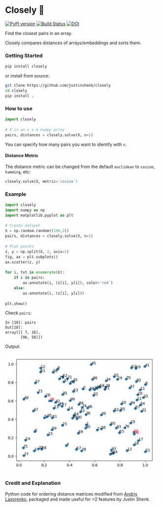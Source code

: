 # Closely :triangular_ruler:
 [![PyPI version](https://badge.fury.io/py/closely.svg)](https://badge.fury.io/py/closely) [![Build Status](https://travis-ci.com/justinshenk/closely.svg?branch=master)](https://travis-ci.com/justinshenk/closely) [![DOI](https://zenodo.org/badge/187990744.svg)](https://zenodo.org/badge/latestdoi/187990744)



Find the closest pairs in an array. 

Closely compares distances of arrays/embeddings and sorts them.

### Getting Started

```bash
pip install closely
```

or install from source:

```bash
git clone https://github.com/justinshenk/closely
cd closely
pip install .
```

### How to use

```python
import closely

# X is an n x m numpy array
pairs, distances = closely.solve(X, n=1)
```

You can specify how many pairs you want to identify with `n`.

#### Distance Metric

The distance metric can be changed from the default `euclidean` to `cosine`, `hamming`, etc:

```python
closely.solve(X, metric='cosine`)
```

### Example
```python
import closely
import numpy as np
import matplotlib.pyplot as plt

# Create dataset
X = np.random.random((100,2))
pairs, distances = closely.solve(X, n=1)

# Plot points
z, y = np.split(X, 2, axis=1)
fig, ax = plt.subplots()
ax.scatter(z, y) 

for i, txt in enumerate(X): 
    if i in pairs: 
        ax.annotate(i, (z[i], y[i]), color='red') 
    else: 
        ax.annotate(i, (z[i], y[i]))

plt.show() 
```

Check `pairs`:
```ipython
In [10]: pairs                                                                                                                                
Out[10]: 
array([[ 7, 16],
       [96, 50]])

```

Output:
![example_plot](example_plot.png)

### Credit and Explanation

Python code for ordering distance matrices modified from [Andriy Lazorenko](https://medium.com/@andriylazorenko/closest-pair-of-points-in-python-79e2409fc0b2), packaged and made useful for >2 features by Justin Shenk.
